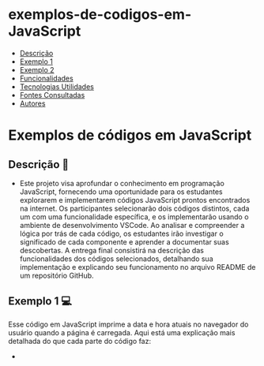 # exemplos-de-codigos-em-JavaScript

* [Descrição](#descrição)
* [Exemplo 1](#exemplo-1-💻)
* [Exemplo 2](#exemplo-2-💻)
* [Funcionalidades](#funcionalidades)
* [Tecnologias Utilidades](#tecnologias-utilizadas)
* [Fontes Consultadas](#fontes-consultadas)
* [Autores](#autores)
 
# Exemplos de códigos em JavaScript
 
## Descrição 📖
- Este projeto visa aprofundar o conhecimento em programação JavaScript, fornecendo uma oportunidade para os estudantes explorarem e implementarem códigos JavaScript prontos encontrados na internet. Os participantes selecionarão dois códigos distintos, cada um com uma funcionalidade específica, e os implementarão usando o ambiente de desenvolvimento VSCode. Ao analisar e compreender a lógica por trás de cada código, os estudantes irão investigar o significado de cada componente e aprender a documentar suas descobertas. A entrega final consistirá na descrição das funcionalidades dos códigos selecionados, detalhando sua implementação e explicando seu funcionamento no arquivo README de um repositório GitHub.

## Exemplo 1 💻

Esse código em JavaScript imprime a data e hora atuais no navegador do usuário quando a página é carregada. Aqui está uma explicação mais detalhada do que cada parte do código faz:

- <script type="text/javascript">: Esta linha define um bloco de script em JavaScript e especifica o tipo de script como JavaScript. Isso indica ao navegador que ele deve interpretar o conteúdo dentro das tags <script> como código JavaScript.

- document.write(Date());: Dentro do bloco de script, document.write() é uma função JavaScript que escreve o conteúdo fornecido no documento HTML. Date() é uma função JavaScript que retorna a data e hora atuais. Portanto, document.write(Date()) escreve a data e hora atuais no documento HTML onde o script está localizado.

Esse código é útil para mostrar a data e hora atuais em uma página da web, por exemplo, em um site de notícias ou em um blog onde a data e hora de publicação são importantes.

## Exemplo 2 💻

Esse código em JavaScript exibe uma mensagem após um atraso de 3 segundos quando o link é clicado. Aqui está uma explicação detalhada:

- <script type="text/javascript">: Mais uma vez, esta linha define um bloco de script em JavaScript.

- function timeMsg() { ... }: Esta função timeMsg é definida para ser chamada quando o link é clicado. Dentro dessa função, setTimeout() é usado para atrasar a execução da função alertMsg() por 3000 milissegundos, ou seja, 3 segundos.

- function alertMsg() { ... }: Esta função alertMsg é chamada após o atraso de 3 segundos. Dentro dela, document.write() é usado para escrever "Terminal Root" no documento HTML.

- <a href="#" onClick="timeMsg()">Clique aqui a mensagem só aparecerá depois de 3 segundos</a>: Este é um link HTML que chama a função timeMsg() quando clicado. Quando o link é clicado, a função timeMsg() é executada, o que leva a um atraso de 3 segundos antes que a mensagem "Terminal Root" seja escrita na página.

Esse código é útil para situações em que você deseja exibir uma mensagem de aviso ou notificação após um certo período de tempo, como em formulários de envio ou em mensagens de confirmação.
 
 
## Funcionalidades 🧠
- Este projeto tem como objetivo explorar e implementar dois códigos JavaScript pré-existentes encontrados na internet. Os códigos selecionados apresentam funcionalidades distintas, como exibir a data e hora atuais e mostrar uma mensagem após um atraso específico. A finalidade deste projeto é permitir que os estudantes compreendam a lógica por trás de códigos prontos, investiguem e identifiquem o significado de cada componente nos códigos escolhidos, e, por fim, descrevam suas funcionalidades no arquivo README do repositório do GitHub. Além disso, os estudantes terão a oportunidade de praticar habilidades de implementação de código em JavaScript usando o VSCode, bem como aprender a documentar e explicar o funcionamento de projetos de software.
 
## Tecnologias Utilizadas 🖥️  
- Visual Studio Code;
- Github;
- Git;
- HTML5;
- JavaScript;

## Fontes Consultadas 🔗
- [Terminal Root](https://terminalroot.com.br/)
 
## Autores 👥
- [Murilo Tonassi](https://github.com/murilo-tonassi)
- [Pamela Souza](https://github.com/PamelaSouzaSilva)
